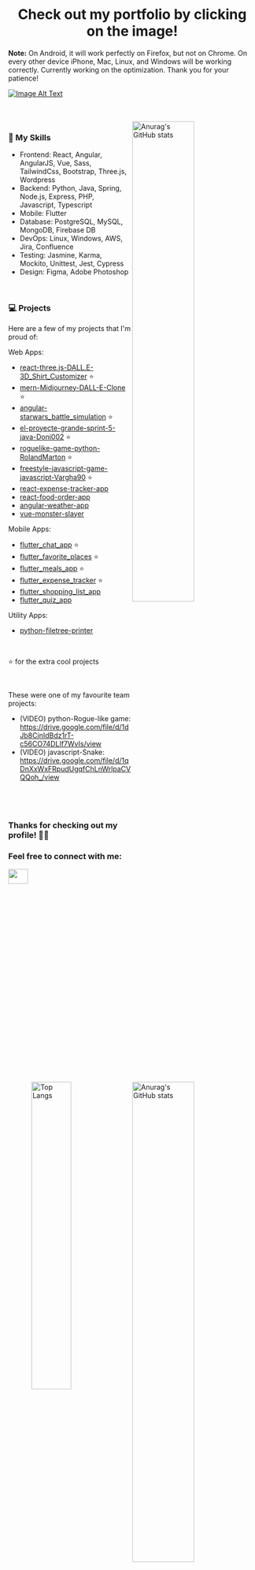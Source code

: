 <h1 align="center">Check out my portfolio by clicking on the image!</h1>
<p> <b>Note:</b> On Android, it will work perfectly on Firefox, but not on Chrome. On every other device iPhone, Mac, Linux, and Windows will be working correctly. Currently working on the optimization. Thank you for your patience!</p>

[![Image Alt Text](https://user-images.githubusercontent.com/88943189/231744795-c9c524e4-f062-4e7c-ad70-f9061aaeb8e3.png)](https://roland-3dportfolio.netlify.app/)

<br>

<br>

<img align="right" width="50%" src="https://github-readme-stats.vercel.app/api?username=RolandMarton&show_icons=true&theme=tokyonight&count_private=true" alt="Anurag's GitHub stats" >

### 🚀 My Skills

- Frontend: React, Angular, AngularJS, Vue, Sass, TailwindCss, Bootstrap, Three.js, Wordpress
- Backend: Python, Java, Spring, Node.js, Express, PHP, Javascript, Typescript
- Mobile: Flutter
- Database: PostgreSQL, MySQL, MongoDB, Firebase DB  
- DevOps: Linux, Windows, AWS, Jira, Confluence
- Testing: Jasmine, Karma, Mockito, Unittest, Jest, Cypress
- Design: Figma, Adobe Photoshop

<br>

<img align="right" width="50%" src="http://github-readme-streak-stats.herokuapp.com?user=RolandMarton&theme=tokyonight-duo" alt="Anurag's GitHub stats" >

### 💻 Projects

Here are a few of my projects that I'm proud of:

Web Apps:
- [react-three.js-DALL.E-3D_Shirt_Customizer](https://github.com/RolandMarton/react-three.js-DALL.E-3D_Shirt_Customizer) :star:
- [mern-Midjourney-DALL-E-Clone](https://github.com/RolandMarton/mern-Midjourney-DALL-E-Clone) :star:
- [angular-starwars_battle_simulation](https://github.com/RolandMarton/angular-starwars_battle_simulation) :star:
- [el-proyecte-grande-sprint-5-java-Doni002](https://github.com/CodecoolGlobal/el-proyecte-grande-sprint-5-java-Doni002) :star:
- [roguelike-game-python-RolandMarton](https://github.com/CodecoolGlobal/roguelike-game-python-RolandMarton) :star:
- [freestyle-javascript-game-javascript-Vargha90](https://github.com/CodecoolGlobal/freestyle-javascript-game-javascript-Vargha90) :star:
- [react-expense-tracker-app](https://github.com/RolandMarton/react-expense-tracker-app)
- [react-food-order-app](https://github.com/RolandMarton/react-food-order-app)
- [angular-weather-app](https://github.com/RolandMarton/angular-weather-app)
- [vue-monster-slayer](https://github.com/RolandMarton/vue-monster-slayer)

Mobile Apps:
- [flutter_chat_app](https://github.com/RolandMarton/flutter_chat_app) :star:
- [flutter_favorite_places](https://github.com/RolandMarton/flutter_favorite_places) :star:
- [flutter_meals_app](https://github.com/RolandMarton/flutter_meals_app) :star:
- [flutter_expense_tracker](https://github.com/RolandMarton/flutter_expense_tracker) :star:
- [flutter_shopping_list_app](https://github.com/RolandMarton/flutter_shopping_list_app)
- [flutter_quiz_app](https://github.com/RolandMarton/flutter_quiz_app)

Utility Apps:
- [python-filetree-printer](https://github.com/RolandMarton/python-filetree-printer)
<br>

:star: for the extra cool projects

<br>

These were one of my favourite team projects:
- (VIDEO) python-Rogue-like game: https://drive.google.com/file/d/1dJb8CjnIdBdz1rT-c56CO74DLIf7WvIs/view
- (VIDEO) javascript-Snake: https://drive.google.com/file/d/1qDnXxWxFRpudUgqfChLnWrlpaCVQQoh_/view

#

<br>

<img align="right" width="40%" src="https://github-readme-stats.vercel.app/api/top-langs/?username=RolandMarton&&hide_progress=true&hide=php&theme=tokyonight" alt="Top Langs">

### Thanks for checking out my profile! 👨‍💻

<h3 align="left">Feel free to connect with me:</h3>
<p align="left">
  <a href="https://www.linkedin.com/in/roland-marton-632681216/" target="_blank"><img align="center" src="https://user-images.githubusercontent.com/88943189/230103789-5738134e-fc46-49cc-8839-af769d6d1ce9.svg" alt="" height="30" width="40" /></a>
</p>

